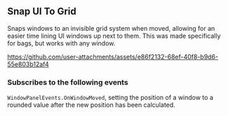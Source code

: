 ## Snap UI To Grid
Snaps windows to an invisible grid system when moved, allowing for an easier time lining UI windows up next to them. This was made specifically for bags, but works with any window.

https://github.com/user-attachments/assets/e86f2132-68ef-40f8-b9d6-55e803b12af4

### Subscribes to the following events
`WindowPanelEvents.OnWindowMoved`, setting the position of a window to a rounded value after the new position has been calculated.
